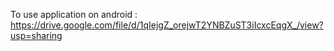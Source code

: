 To use application on android : https://drive.google.com/file/d/1qIejgZ_orejwT2YNBZuST3iIcxcEqgX_/view?usp=sharing
